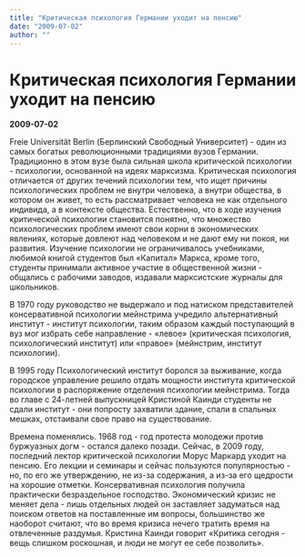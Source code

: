 ```yaml
---
title: "Критическая психология Германии уходит на пенсию"
date: "2009-07-02"
author: ""
---
```


# Критическая психология Германии уходит на пенсию

**2009-07-02** 

Freie Universität Berlin (Берлинский Свободный Университет) - один из самых богатых революционными традициями вузов Германии. Традиционно в этом вузе была сильная школа критической психологии - психологии, основанной на идеях марксизма. Критическая психология отличается от других течений психологии тем, что ищет причины психологических проблем не внутри человека, а внутри общества, в котором он живет, то есть рассматривает человека не как отдельного индивида, а в контексте общества. Естественно, что в ходе изучения критической психологии становится понятно, что множество психологических проблем имеют свои корни в экономических явлениях, которые довлеют над человеком и не дают ему ни покоя, ни развития. Изучение психологии не ограничивалось учебниками, любимой книгой студентов был «Капитал» Маркса, кроме того, студенты принимали активное участие в общественной жизни - общались с рабочими заводов, издавали марксистские журналы для школьников.

В 1970 году руководство не выдержало и под натиском представителей консервативной психологии мейнстрима учредило альтернативный институт - институт психологии, таким образом каждый поступающий в вуз мог избрать себе направление - «левое» (критическая психология, психологический институт) или «правое» (мейнстрим, институт психологии).

В 1995 году Психологический институт боролся за выживание, когда городское управление решило отдать мощности института критической психологии в распоряжение отделения психологии мейнстрима. Тогда во главе с 24-летней выпускницей Кристиной Каинди студенты не сдали институт - они попросту захватили здание, спали в спальных мешках, отстаивали свое право на существование.

Времена поменялись. 1968 год - год протеста молодежи против буржуазных догм - остался далеко позади. Сейчас, в 2009 году, последний лектор критической психологии Морус Маркард уходит на пенсию. Его лекции и семинары и сейчас пользуются популярностью - но, по его же утверждению, не из-за содержания, а из-за его щедрости на хорошие отметки. Консервативная психология получила практически безраздельное господство. Экономический кризис не меняет дела - лишь отдельных людей он заставляет задуматься над поиском ответов на поставленные им вопросы, большинство же наоборот считают, что во время кризиса нечего тратить время на отвлеченные раздумья. Кристина Каинди говорит «Критика сегодня - вещь слишком роскошная, и люди не могут ее себе позволить».
